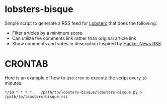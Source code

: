 # lobsters-bisque

Simple script to generate a RSS feed for [Lobsters](https://lobste.rs) that
does the following:

- Filter articles by a minimum score
- Can utilize the comments link rather than original article link
- Show comments and votes in description
Inspired by [Hacker News RSS](https://edavis.github.io/hnrss/).

# CRONTAB

Here is an example of how to use `cron` to execute the script every `10`
minutes:

```
*/10 * * * *    /path/to/lobsters-bisque/lobsters-bisque.py > /path/to/lobsters-bisque.rss
```
